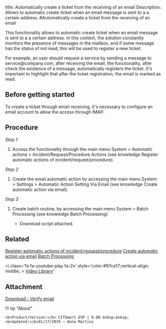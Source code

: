 title: Automatically create a ticket from the receiving of an email
Description: Allows to automatic create ticket when an email message is sent to a a certain address.
#Automatically create a ticket from the receiving of an email

This functionality allows to automatic create ticket when an email message is
sent to a a certain address. In this context, the solution constantly monitors
the presence of messages in the mailbox, and if some message has the status of
not read, this will be used to register a new ticket.

For example, an user should request a service by sending a message to
service\@company.com, after receiving the email, the functionality, after check
the existence of a message, automatically registers the ticket. It's important
to highlight that after the ticket registration, the email is marked as read.

Before getting started
--------------------------

To create a ticket through email receiving, it's necessary to configure an email
account to allow the access through IMAP.

Procedure
-------------

*Step 1*

1.  Access the functionality through the main menu System \> Automatic actions
    \> Incident/Request/Procedure Actions (see knowledge Register automatic
    actions of incident/request/procedure).

*Step 2*

1.  Create the email automatic action by accessing the main menu System \>
    Settings \> Automatic Action Setting Via Email (see knowledge Create
    automatic action via email).

*Step 3*

1.  Create batch routine, by accessing the main menu System \> Batch Processing
    (see knowledge Batch Processing):

    -   Download script attached.

Related
-------

[Register automatic actions of incident/request/procedure][1]
[Create automatic action via email][2]
[Batch Processing][3]


<i class='fa fa-youtube-play  fa-2x' style='color:#97ce17;vertical-align: middle; > </i> [Video Library](https://www.youtube.com/playlist?list=PLB5qK2uzf2RNemh0QXhtOXntvZ6G6o2B_)'

Attachment
------------

[Download - Verify email][4]


!!! tip "About"

    <b>Product/Version:</b> CITSmart ESP | 8.00 &nbsp;&nbsp;
    <b>Updated:</b>01/17/2019 – Anna Martins


[1]:/en-us/citsmart-esp-8/additional-features/automation-of-operation/configuration/register-automatic-actions-incident-request-procedure.html
[2]:/en-us/citsmart-esp-8/platform-administration/configuring-automatic-actions/email-create-automatic-action-via-email.html
[3]:/en-us/citsmart-esp-8/platform-administration/configuring-automatic-actions/batch-batch-processing.html
[4]:/en-us/citsmart-esp-8/processes/tickets/configuration/images/verify-email.docx